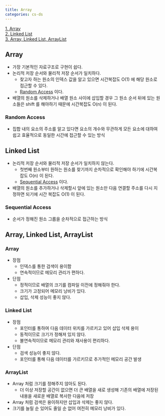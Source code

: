```yaml
---
title: Array
categories: cs-ds
---
```


[1. Array](#Array)  
[2. Linked List](#Linked-List)  
[3. Array, Linked List, ArrayList](#Array-Linked-List-ArrayList)

## Array
+ 가장 기본적인 자료구조로 구현이 쉽다.
+ 논리적 저장 순서와 물리적 저장 순서가 일치하다.
    + 찾고자 하는 원소의 인덱스 값을 알고 있으면 시간복잡도 O(1) 에 해당 원소로 접근할 수 있다.
    + [Random Access](#Random-Access) 이다.
+ 배열의 원소를 삭제하거나 배열 원소 사이에 삽입할 경우 그 원소 순서 뒤에 있는 원소들은 shift 를 해야하기 때문에 시간복잡도 O(n) 이 된다. 

### Random Access
+ 집합 내의 요소의 주소를 알고 있다면 요소의 개수와 무관하게 모든 요소에 대하여 쉽고 효율적으로 동일한 시간에 접근할 수 있는 방식

## Linked List
+ 논리적 저장 순서와 물리적 저장 순서가 일치하지 않는다.
    + 첫번째 원소부터 원하는 원소를 찾기까지 순차적으로 확인해야 하기에 시간복잡도 O(n) 이 된다.
    + [Sequential Access](#Sequential-Access) 이다.
+ 배열의 원소를 추가하거나 삭제할시 앞에 있는 원소만 다음 연결할 주소를 다시 지정하면 되기에 시간 복잡도 O(1) 이 된다.

### Sequential Access
+ 순서가 정해진 원소 그룹을 순차적으로 접근하는 방식

## Array, Linked List, ArrayList
### Array
+ 장점
    + 인덱스를 통한 검색이 용이함
    + 연속적이므로 메모리 관리가 편하다.
+ 단점
    + 정적이므로 배열의 크기를 컴파일 이전에 정해줘야 한다.
    + 크기가 고정되어 메모리 낭비가 있다.
    + 삽입, 삭제 성능이 좋지 않다.

### Linked List
+ 장점 
    + 포인터를 통하여 다음 데이터 위치를 가르키고 있어 삽입 삭제 용이
    + 동적이므로 크기가 정해져 있지 않다.
    + 불연속적이므로 메모리 관리와 재사용이 편리하다.
+ 단점
    + 검색 성능이 좋지 않다.
    + 포인터를 통해 다음 데이터를 가르키므로 추가적인 메모리 공간 발생

### ArrayList
+ Array 처럼 크기를 정해주지 않아도 된다.
  + 더 이상 저장할 공간이 없으면 더 큰 배열을 새로 생성해 기존의 배열에 저장된 내용을 새로운 배열로 복사한 다음에 저장
+ Array 처럼 검색은 용이하지만 삽입과 삭제는 좋지 않다.
+ 크기를 늘릴 순 있어도 줄일 순 없어 여전히 메모리 낭비가 있다.